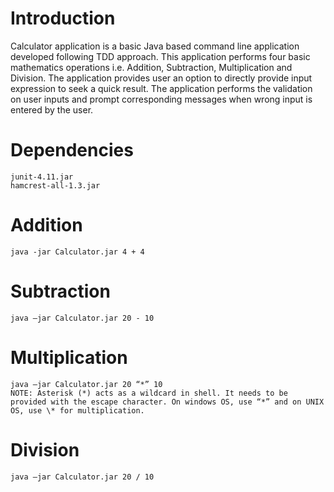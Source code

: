 # Introduction

Calculator application is a basic Java based command line application developed following TDD approach. This application performs four basic mathematics operations i.e. Addition, Subtraction, Multiplication and Division. The application provides user an option to directly provide input expression to seek a quick result. The application performs the validation on user inputs and prompt corresponding messages when wrong input is entered by the user.

# Dependencies
```
junit-4.11.jar
hamcrest-all-1.3.jar
```
# Addition
```
java -jar Calculator.jar 4 + 4
```
# Subtraction
```
java –jar Calculator.jar 20 - 10
```
# Multiplication
```
java –jar Calculator.jar 20 “*” 10
NOTE: Asterisk (*) acts as a wildcard in shell. It needs to be provided with the escape character. On windows OS, use “*” and on UNIX OS, use \* for multiplication.
```
# Division
```
java –jar Calculator.jar 20 / 10
```
